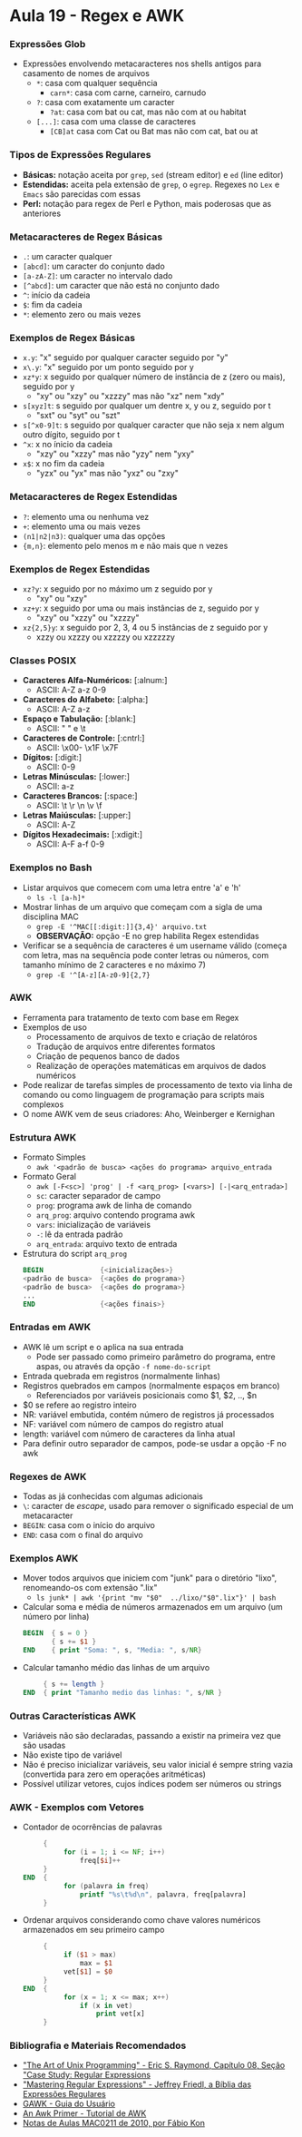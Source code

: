 # Aula 19 - Regex e AWK

### Expressões Glob
* Expressões envolvendo metacaracteres nos shells antigos para casamento de nomes de arquivos
    * `*`: casa com qualquer sequência
        * `carn*`: casa com carne, carneiro, carnudo
    * `?`: casa com exatamente um caracter
        * `?at`: casa com bat ou cat, mas não com at ou habitat
    * `[...]`: casa com uma classe de caracteres
        * `[CB]at` casa com Cat ou Bat mas não com cat, bat ou at

### Tipos de Expressões Regulares
* **Básicas:** notação aceita por `grep`, `sed` (stream editor) e `ed` (line editor)
* **Estendidas:** aceita pela extensão de `grep`, o `egrep`. Regexes no `Lex` e `Emacs` são parecidas com essas
* **Perl:** notação para regex de Perl e Python, mais poderosas que as anteriores

### Metacaracteres de Regex Básicas
* `.`: um caracter qualquer
* `[abcd]`: um caracter do conjunto dado
* `[a-zA-Z]`: um caracter no intervalo dado
* `[^abcd]`: um caracter que não está no conjunto dado
* `^`: início da cadeia
* `$`: fim da cadeia
* `*`: elemento zero ou mais vezes

### Exemplos de Regex Básicas
* `x.y`: "x" seguido por qualquer caracter seguido por "y"
* `x\.y`: "x" seguido por um ponto seguido por y
* `xz*y`: x seguido por qualquer número de instância de z (zero ou mais), seguido por y
    * "xy" ou "xzy" ou "xzzzy" mas não "xz" nem "xdy"
* `s[xyz]t`: s seguido por qualquer um dentre x, y ou z, seguido por t
    * "sxt" ou "syt" ou "szt"
* `s[^x0-9]t`: s seguido por qualquer caracter que não seja x nem algum outro dígito, seguido por t
* `^x`: x no ínicio da cadeia
    * "xzy" ou "xzzy" mas não "yzy" nem "yxy"
* `x$`: x no fim da cadeia
    * "yzx" ou "yx" mas não "yxz" ou "zxy"

### Metacaracteres de Regex Estendidas
* `?`: elemento uma ou nenhuma vez
* `+`: elemento uma ou mais vezes
* `(n1|n2|n3)`: qualquer uma das opções
* `{m,n}`: elemento pelo menos m e não mais que n vezes

### Exemplos de Regex Estendidas
* `xz?y`: x seguido por no máximo um z seguido por y
    * "xy" ou "xzy"
* `xz+y`: x seguido por uma ou mais instâncias de z, seguido por y
    * "xzy" ou "xzzy" ou "xzzzy"
* `xz{2,5}y`: x seguido por 2, 3, 4 ou 5 instâncias de z seguido por y
    * xzzy ou xzzzy ou xzzzzy ou xzzzzzy

### Classes POSIX
* **Caracteres Alfa-Numéricos:** [:alnum:]
    * ASCII: A-Z a-z 0-9
* **Caracteres do Alfabeto:** [:alpha:]
    * ASCII: A-Z a-z
* **Espaço e Tabulação:** [:blank:]
    * ASCII: " " e \t
* **Caracteres de Controle:** [:cntrl:]
    * ASCII: \x00- \x1F \x7F
* **Dígitos:** [:digit:]
    * ASCII: 0-9
* **Letras Minúsculas:** [:lower:]
    * ASCII: a-z
* **Caracteres Brancos:** [:space:]
    * ASCII: \t \r \n \v \f
* **Letras Maiúsculas:** [:upper:]
    * ASCII: A-Z
* **Dígitos Hexadecimais:** [:xdigit:]
    * ASCII: A-F a-f 0-9

### Exemplos no Bash
* Listar arquivos que comecem com uma letra entre 'a' e 'h'
    * `ls -l [a-h]*`
* Mostrar linhas de um arquivo que começam com a sigla de uma disciplina MAC
    * `grep -E '^MAC[[:digit:]]{3,4}' arquivo.txt`
    * **OBSERVAÇÃO:** opção -E no grep habilita Regex estendidas
* Verificar se a sequência de caracteres é um username válido (começa com letra, mas na sequência pode conter letras ou números, com tamanho mínimo de 2 caracteres e no máximo 7)
    * `grep -E '^[A-z][A-z0-9]{2,7}`

### AWK
* Ferramenta para tratamento de texto com base em Regex
* Exemplos de uso
    * Processamento de arquivos de texto e criação de relatóros
    * Tradução de arquivos entre diferentes formatos
    * Criação de pequenos banco de dados
    * Realização de operações matemáticas em arquivos de dados numéricos
* Pode realizar de tarefas simples de processamento de texto via linha de comando ou como linguagem de programação para scripts mais complexos
* O nome AWK vem de seus criadores: Aho, Weinberger e Kernighan

### Estrutura AWK
* Formato Simples
    * `awk '<padrão de busca> <ações do programa> arquivo_entrada`
* Formato Geral
    * `awk [-F<sc>] 'prog' | -f <arq_prog> [<vars>] [-|<arq_entrada>]`
    * `sc`: caracter separador de campo
    * `prog`: programa awk de linha de comando
    * `arq_prog`: arquivo contendo programa awk
    * `vars`: inicialização de variáveis
    * `-`: lê da entrada padrão
    * `arq_entrada`: arquivo texto de entrada
* Estrutura do script `arq_prog`
    ```awk
    BEGIN              {<inicializações>}
    <padrão de busca>  {<ações do programa>}
    <padrão de busca>  {<ações do programa>}
    ...
    END                {<ações finais>}
    ```

### Entradas em AWK
* AWK lê um script e o aplica na sua entrada
    * Pode ser passado como primeiro parâmetro do programa, entre aspas, ou através da opção `-f nome-do-script`
* Entrada quebrada em registros (normalmente linhas)
* Registros quebrados em campos (normalmente espaços em branco)
    * Referenciados por variáveis posicionais como $1, $2, .., $n
* $0 se refere ao registro inteiro
* NR: variável embutida, contém número de registros já processados
* NF: variável com número de campos do registro atual
* length: variável com número de caracteres da linha atual
* Para definir outro separador de campos, pode-se usdar a opção -F no awk

### Regexes de AWK
* Todas as já conhecidas com algumas adicionais
* `\`: caracter de *escape*, usado para remover o significado especial de um metacaracter
* `BEGIN`: casa com o início do arquivo
* `END`: casa com o final do arquivo

### Exemplos AWK
* Mover todos arquivos que iniciem com "junk" para o diretório "lixo", renomeando-os com extensão ".lix"
    * `ls junk* | awk '{print "mv "$0"  ../lixo/"$0".lix"}' | bash`
* Calcular soma e média de números armazenados em um arquivo (um número por linha)
    ```awk
    BEGIN  { s = 0 }
           { s += $1 }
    END    { print "Soma: ", s, "Media: ", s/NR}
    ```
* Calcular tamanho médio das linhas de um arquivo
    ```awk
         { s += length }
    END  { print "Tamanho medio das linhas: ", s/NR }
    ```

### Outras Características AWK
* Variáveis não são declaradas, passando a existir na primeira vez que são usadas
* Não existe tipo de variável
* Não é preciso inicializar variáveis, seu valor inicial é sempre string vazia (convertida para zero em operações aritméticas)
* Possível utilizar vetores, cujos índices podem ser números ou strings

### AWK - Exemplos com Vetores
* Contador de ocorrências de palavras
    ```awk
         {
              for (i = 1; i <= NF; i++)
                  freq[$i]++
         }
    END  {
              for (palavra in freq)
                  printf "%s\t%d\n", palavra, freq[palavra]
         }
    ```
* Ordenar arquivos considerando como chave valores numéricos armazenados em seu primeiro campo
    ```awk
         {
              if ($1 > max)
                  max = $1
              vet[$1] = $0
         }
    END  {
              for (x = 1; x <= max; x++)
                  if (x in vet)
                      print vet[x]
         }
    ```

### Bibliografia e Materiais Recomendados
* ["The Art of Unix Programming" - Eric S. Raymond, Capítulo 08, Seção "Case Study: Regular Expressions](http://www.catb.org/esr/writings/taoup/html/ch08s02.html#regexps)
* ["Mastering Regular Expressions" - Jeffrey Friedl, a Bíblia das Expressões Regulares](http://regex.info/)
* [GAWK - Guia do Usuário](http://www.gnu.org/software/gawk/manual/gawk.html)
* [An Awk Primer - Tutorial de AWK](http://www.vectorsite.net/tsawk.html)
* [Notas de Aulas MAC0211 de 2010, por Fábio Kon](http://www.ime.usp.br/~kon/MAC211)